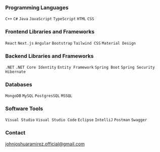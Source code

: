 ### Programming Languages
`C++` `C#` `Java` `JavaScript` `TypeScript` `HTML` `CSS`

### Frontend Libraries and Frameworks
`React` `Next.js` `Angular` `Bootstrap` `Tailwind CSS` `Material Design`

### Backend Libraries and Frameworks
`.NET`  `.NET Core Identity` `Entity Framework` `Spring Boot` `Spring Security` `Hibernate`

### Databases
`MongoDB` `MySQL` `PostgresSQL` `MSSQL`

### Software Tools
`Visual Studio` `Visual Studio Code` `Eclipse` `IntelliJ` `Postman` `Swagger`

### Contact
[johnjoshuaramirez.official@gmail.com](mailto:johnjoshuaramirez.official@gmail.com)
